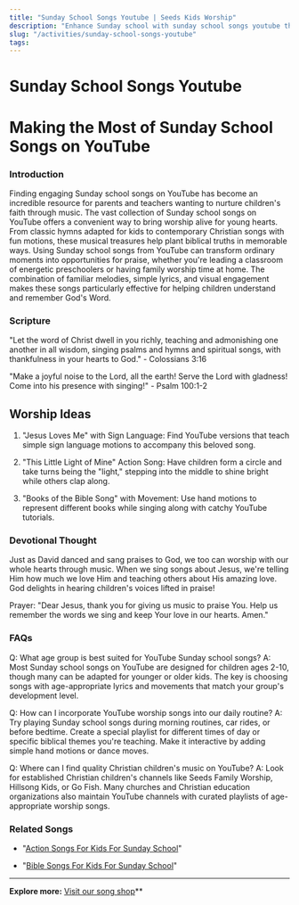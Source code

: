 ```yaml
---
title: "Sunday School Songs Youtube | Seeds Kids Worship"
description: "Enhance Sunday school with sunday school songs youtube that teach faith through music. Educational worship resources for children."
slug: "/activities/sunday-school-songs-youtube"
tags:
---
```


# Sunday School Songs Youtube

# Making the Most of Sunday School Songs on YouTube

### Introduction
Finding engaging Sunday school songs on YouTube has become an incredible resource for parents and teachers wanting to nurture children's faith through music. The vast collection of Sunday school songs on YouTube offers a convenient way to bring worship alive for young hearts. From classic hymns adapted for kids to contemporary Christian songs with fun motions, these musical treasures help plant biblical truths in memorable ways. Using Sunday school songs from YouTube can transform ordinary moments into opportunities for praise, whether you're leading a classroom of energetic preschoolers or having family worship time at home. The combination of familiar melodies, simple lyrics, and visual engagement makes these songs particularly effective for helping children understand and remember God's Word.

### Scripture
"Let the word of Christ dwell in you richly, teaching and admonishing one another in all wisdom, singing psalms and hymns and spiritual songs, with thankfulness in your hearts to God." - Colossians 3:16

"Make a joyful noise to the Lord, all the earth! Serve the Lord with gladness! Come into his presence with singing!" - Psalm 100:1-2

## Worship Ideas
1. "Jesus Loves Me" with Sign Language: Find YouTube versions that teach simple sign language motions to accompany this beloved song.

2. "This Little Light of Mine" Action Song: Have children form a circle and take turns being the "light," stepping into the middle to shine bright while others clap along.

3. "Books of the Bible Song" with Movement: Use hand motions to represent different books while singing along with catchy YouTube tutorials.

### Devotional Thought
Just as David danced and sang praises to God, we too can worship with our whole hearts through music. When we sing songs about Jesus, we're telling Him how much we love Him and teaching others about His amazing love. God delights in hearing children's voices lifted in praise!

Prayer: "Dear Jesus, thank you for giving us music to praise You. Help us remember the words we sing and keep Your love in our hearts. Amen."

### FAQs

Q: What age group is best suited for YouTube Sunday school songs?
A: Most Sunday school songs on YouTube are designed for children ages 2-10, though many can be adapted for younger or older kids. The key is choosing songs with age-appropriate lyrics and movements that match your group's development level.

Q: How can I incorporate YouTube worship songs into our daily routine?
A: Try playing Sunday school songs during morning routines, car rides, or before bedtime. Create a special playlist for different times of day or specific biblical themes you're teaching. Make it interactive by adding simple hand motions or dance moves.

Q: Where can I find quality Christian children's music on YouTube?
A: Look for established Christian children's channels like Seeds Family Worship, Hillsong Kids, or Go Fish. Many churches and Christian education organizations also maintain YouTube channels with curated playlists of age-appropriate worship songs.

### Related Songs

- "[Action Songs For Kids For Sunday School](/activities/action-songs-for-kids-for-sunday-school/)"

- "[Bible Songs For Kids For Sunday School](/activities/bible-songs-for-kids-for-sunday-school/)"

---

**Explore more:** [Visit our song shop](https://seedskidsworship.com/shop)**

<!-- Schema Markup -->
<script type="application/ld+json">
{
  "@context": "https://schema.org",
  "@type": "MusicRecording",
  "name": "Sunday School Songs Youtube",
  "byArtist": {
    "@type": "MusicGroup",
    "name": "Seeds Kids Worship"
  },
  "isFamilyFriendly": true,
  "url": "https://seedskidsworship.com/activities/sunday-school-songs-youtube/"
}
</script>